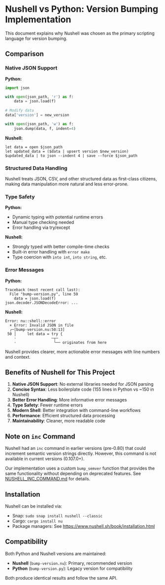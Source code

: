 # Nushell vs Python: Version Bumping Implementation

This document explains why Nushell was chosen as the primary scripting language for version bumping.

## Comparison

### Native JSON Support

**Python:**
```python
import json

with open(json_path, 'r') as f:
    data = json.load(f)
    
# Modify data
data['version'] = new_version

with open(json_path, 'w') as f:
    json.dump(data, f, indent=4)
```

**Nushell:**
```nushell
let data = open $json_path
let updated_data = ($data | upsert version $new_version)
$updated_data | to json --indent 4 | save --force $json_path
```

### Structured Data Handling

Nushell treats JSON, CSV, and other structured data as first-class citizens, making data manipulation more natural and less error-prone.

### Type Safety

**Python:**
- Dynamic typing with potential runtime errors
- Manual type checking needed
- Error handling via try/except

**Nushell:**
- Strongly typed with better compile-time checks
- Built-in error handling with `error make`
- Type coercion with `into int`, `into string`, etc.

### Error Messages

**Python:**
```
Traceback (most recent call last):
  File "bump-version.py", line 59
    data = json.load(f)
json.decoder.JSONDecodeError: ...
```

**Nushell:**
```
Error: nu::shell::error
  × Error: Invalid JSON in file
  ╭─[bump-version.nu:50:13]
 50 │     let data = try {
    ·                ─┬─
    ·                 ╰── originates from here
```

Nushell provides clearer, more actionable error messages with line numbers and context.

## Benefits of Nushell for This Project

1. **Native JSON Support**: No external libraries needed for JSON parsing
2. **Concise Syntax**: Less boilerplate code (155 lines in Python vs ~150 in Nushell)
3. **Better Error Handling**: More informative error messages
4. **Type Safety**: Fewer runtime errors
5. **Modern Shell**: Better integration with command-line workflows
6. **Performance**: Efficient structured data processing
7. **Maintainability**: Cleaner, more readable code

## Note on `inc` Command

Nushell had an `inc` command in earlier versions (pre-0.80) that could increment semantic version strings directly. However, this command is not available in current versions (0.107.0+). 

Our implementation uses a custom `bump_semver` function that provides the same functionality without depending on deprecated features. See [NUSHELL_INC_COMMAND.md](./NUSHELL_INC_COMMAND.md) for details.

## Installation

Nushell can be installed via:
- Snap: `sudo snap install nushell --classic`
- Cargo: `cargo install nu`
- Package managers: See https://www.nushell.sh/book/installation.html

## Compatibility

Both Python and Nushell versions are maintained:
- **Nushell** (`bump-version.nu`): Primary, recommended version
- **Python** (`bump-version.py`): Legacy version for compatibility

Both produce identical results and follow the same API.
